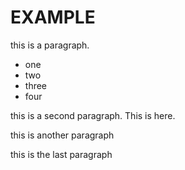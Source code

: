 # EXAMPLE

this is a paragraph.

* one
* two
* three
* four
  
this is a second paragraph.
This is here.

this is another paragraph

this is the last paragraph
